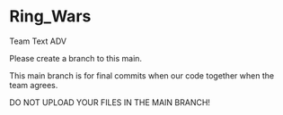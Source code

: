 # Ring_Wars
Team Text ADV 

Please create a branch to this main.

This main branch is for final commits when our code together when the team agrees.

DO NOT UPLOAD YOUR FILES IN THE MAIN BRANCH!